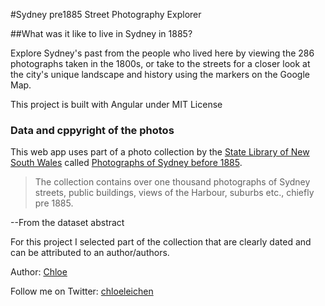 #Sydney pre1885 Street Photography Explorer 

##What was it like to live in Sydney in 1885?

Explore Sydney's past from the people who lived here by viewing the 286 photographs taken in the 1800s, or take to the streets for a closer look at the city's unique landscape and history using the markers on the Google Map.

This project is built with Angular under MIT License

### Data and cppyright of the photos

This web app uses part of a photo collection by the [State Library of New South Wales](http://data.gov.au/organization/about/statelibraryofnewsouthwales) called [Photographs of Sydney before 1885](http://data.gov.au/dataset/photographs-of-sydney-before-1885). 
> The collection contains over one thousand photographs of Sydney streets, public buildings, views of the Harbour, suburbs etc., chiefly pre 1885. 

--From the dataset abstract

For this project I selected part of the collection that are clearly dated and can be attributed to an author/authors.

Author: 
[Chloe](chloechen.io)

Follow me on Twitter: [chloeleichen](https://twitter.com/chloeleichen)

